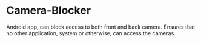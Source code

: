 # Camera-Blocker
Android app, can block access to both front and back camera. 
Ensures that no other application, system or otherwise, can access the cameras.
